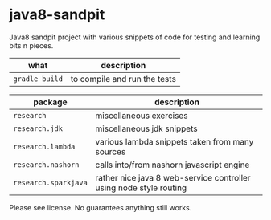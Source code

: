 # java8-sandpit

Java8 sandpit project with various snippets of code for testing and learning bits n pieces.

what | description
-----|------------
`gradle build` | to compile and run the tests

package | description
--------|------------
`research` | miscellaneous exercises
`research.jdk` | miscellaneous jdk snippets
`research.lambda` | various lambda snippets taken from many sources
`research.nashorn` | calls into/from nashorn javascript engine
`research.sparkjava` | rather nice java 8 web-service controller using node style routing


Please see license.  No guarantees anything still works.
